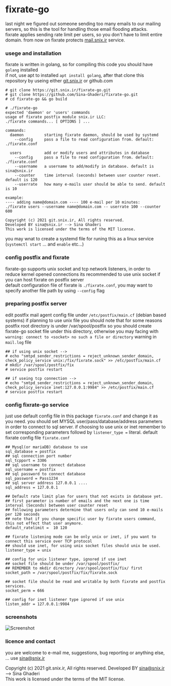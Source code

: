# fixrate-go
last night we figured out someone sending too many emails to our mailing servers, so this is the tool for handling those email flooding attacks.  
fixrate applies sending rate limit per users, so you don't have to limit entire domain. from now on fixrate protects [mail.snix.ir](https://mail.snix.ir) service.  

### usege and installation
fixrate is written in golang, so for compiling this code you should have `golang` installed  
if not, use apt to installed `apt install golang`, after that clone this repository by useing either [git.snix.ir](https://git.snix.ir/fixrate-go) or github.com  
```
# git clone https://git.snix.ir/fixrate-go.git
# git clone https://github.com/Sina-Ghaderi/fixrate-go.git
# cd fixrate-go && go build

# ./fixrate-go
expected 'daemon' or 'users' commands
usage of fixrate postfix module snix.ir LLC:
./fixrate commands... [ OPTIONS ] ...

commands:
  daemon         starting fixrate daemon, should be used by systemd
    --config     pass a file to read configuration from. default: ./fixrate.conf

  users          add or modify users and attributes in database
    --config     pass a file to read configuration from. default: ./fixrate.conf
    --username   a username to add/modify in database. default is sina@snix.ir
    --counter    time interval (seconds) between user counter reset. default is 120
    --userrate   how many e-mails user should be able to send. default is 10

example: 
---- adding name@domain.com ---- 100 e-mail per 10 minutes:
./fixrate users --username name@domain.com -- userrate 100 --counter 600

Copyright (c) 2021 git.snix.ir, All rights reserved.
Developed BY sina@snix.ir --> Sina Ghaderi  
This work is licensed under the terms of the MIT license.
```
you may wnat to create a systemd file for runing this as a linux service (`systemctl start` ... and `enable` etc...)

### config postfix and fixrate 
fixrate-go supports unix socket and tcp network listeners, in order to reduce kernel opened connections its recommended to use unix socket if you can host fixrate on postfix server  
default configuration file of fixrate is `./fixrate.conf`, you may want to specify another file path by using `--config` flag  

### preparing postfix server
edit postfix mail agent config file under `/etc/postfix/main.cf` (debian based systems)
if planning to use unix file you should note that for some reasons postfix root directory is under /var/spool/postfix so you should create fixrate-go socket file under this directory, otherwise you may facing with `warning: connect to <socket> no such a file or directory` warning in` mail.log` file 
```
## if using unix socket -->
# echo "smtpd_sender_restrictions = reject_unknown_sender_domain, check_policy_service unix:/fix/fixrate.sock" >> /etc/postfix/main.cf
# mkdir /var/spool/postfix/fix
# service postfix restart 

## if useing tcp connection --> 
# echo "smtpd_sender_restrictions = reject_unknown_sender_domain, check_policy_service inet:127.0.0.1:9984" >> /etc/postfix/main.cf
# service postfix restart
```

### config fixrate-go service
just use default config file in this package `fixrate.conf` and change it as you need.
you should set MYSQL user/pass/database/address parameters in order to connect to sql server.
if choosing to use unix or inet remember to set corresponding parameters followd by `listener_type =` literal.
default fixrate config file `fixrate.conf`
```
## Mysql(or mariaDB) database to use 
sql_database = postfix
## sql connection port number
sql_tcpport = 3306
## sql username to connect database 
sql_username = postfix
## sql password to connect database
sql_password = Pass1234
## sql server address 127.0.0.1 .... 
sql_address = 127.0.0.1

## Default rate limit plan for users that not exists in database yet.
## first parameter is number of emails and the next one is time interval (Seconds) between user counter reset
## following parameters determine that users only can send 10 e-mails per 120 seconds
## note that if you change specific user by fixrate users command, this not effect that user anymore.  
default_ratelimit =  10 120

## fixrate listening mode can be only unix or inet, if you want to connect this service over TCP protocol
## should use inet, for using unix socket files should unix be used. 
listener_type = unix

## config for unix listener type, ignored if use inet
## socket file should be under /var/spool/postfix/ 
## REMEMBER to mkdir directory /var/spool/postfix/fix/ first
socket_path = /var/spool/postfix/fix/fixrate.sock

## socket file should be read and writable by both fixrate and postfix services.
socket_perm = 666

## config for inet listener type ignored if use unix
listen_addr = 127.0.0.1:9984
```

### screenshots
![Screenshot](shot-pic.jpg)

### licence and contact
you are welcome to e-mail me, suggestions, bug reporting or anything else, ... use [sina@snix.ir](mailto://sina@snix.ir)

Copyright (c) 2021 git.snix.ir, All rights reserved.
Developed BY sina@snix.ir --> Sina Ghaderi  
This work is licensed under the terms of the MIT license.
